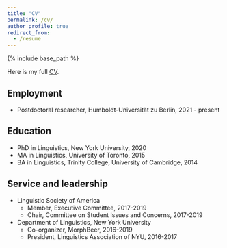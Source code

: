 ```yaml
---
title: "CV"
permalink: /cv/
author_profile: true
redirect_from:
  - /resume
---
```


{% include base_path %}

Here is my full [CV](/files/Nie_CV.pdf).

## Employment

* Postdoctoral researcher, Humboldt-Universität zu Berlin, 2021 - present

## Education

* PhD in Linguistics, New York University, 2020
* MA in Linguistics, University of Toronto, 2015
* BA in Linguistics, Trinity College, University of Cambridge, 2014

## Service and leadership

* Linguistic Society of America
	* Member, Executive Committee, 2017-2019
	* Chair, Committee on Student Issues and Concerns, 2017-2019
* Department of Linguistics, New York University
	* Co-organizer, MorphBeer, 2016-2019
	* President, Linguistics Association of NYU, 2016-2017

